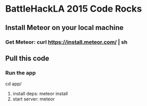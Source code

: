 # BattleHackLA 2015 Code Rocks

## Install Meteor on your local machine
### Get Meteor: curl https://install.meteor.com/ | sh

## Pull this code

### Run the app
cd app/

1. install deps: meteor install
2. start server: meteor
